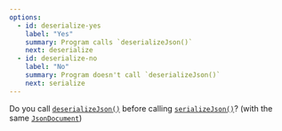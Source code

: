 ```yaml
---
options:
  - id: deserialize-yes
    label: "Yes"
    summary: Program calls `deserializeJson()`
    next: deserialize
  - id: deserialize-no
    label: "No"
    summary: Program doesn't call `deserializeJson()`
    next: serialize
---
```


Do you call [`deserializeJson()`](/v6/api/json/deserializejson/) before calling [`serializeJson()`](/v6/api/json/serializejson/)? (with the same [`JsonDocument`](/v6/api/jsondocument/))
